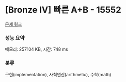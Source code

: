 # [Bronze IV] 빠른 A+B - 15552 

[문제 링크](https://www.acmicpc.net/problem/15552) 

### 성능 요약

메모리: 257104 KB, 시간: 748 ms

### 분류

구현(implementation), 사칙연산(arithmetic), 수학(math)

